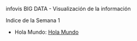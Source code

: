 infovis BIG DATA - Visualización de la información


Indice de la Semana 1


* Hola Mundo: [Hola Mundo](https://leito1981.github.io/infovis/s1/holamundo.html)
